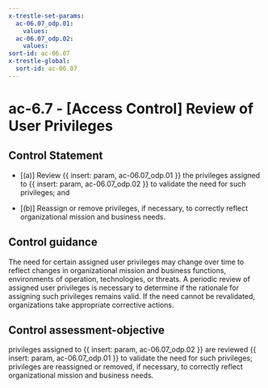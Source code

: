 ```yaml
---
x-trestle-set-params:
  ac-06.07_odp.01:
    values:
  ac-06.07_odp.02:
    values:
sort-id: ac-06.07
x-trestle-global:
  sort-id: ac-06.07
---
```


# ac-6.7 - \[Access Control\] Review of User Privileges

## Control Statement

- \[(a)\] Review {{ insert: param, ac-06.07_odp.01 }} the privileges assigned to {{ insert: param, ac-06.07_odp.02 }} to validate the need for such privileges; and

- \[(b)\] Reassign or remove privileges, if necessary, to correctly reflect organizational mission and business needs.

## Control guidance

The need for certain assigned user privileges may change over time to reflect changes in organizational mission and business functions, environments of operation, technologies, or threats. A periodic review of assigned user privileges is necessary to determine if the rationale for assigning such privileges remains valid. If the need cannot be revalidated, organizations take appropriate corrective actions.

## Control assessment-objective

privileges assigned to {{ insert: param, ac-06.07_odp.02 }} are reviewed {{ insert: param, ac-06.07_odp.01 }} to validate the need for such privileges;
privileges are reassigned or removed, if necessary, to correctly reflect organizational mission and business needs.
